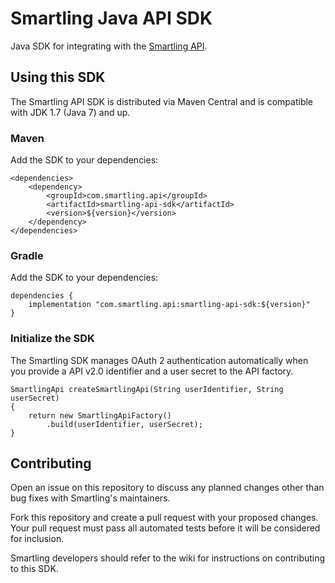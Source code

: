 # Smartling Java API SDK

Java SDK for integrating with the [Smartling API].

## Using this SDK

The Smartling API SDK is distributed via Maven Central and is compatible with JDK 1.7
(Java 7) and up.

### Maven

Add the SDK to your dependencies:

    <dependencies>
        <dependency>
            <groupId>com.smartling.api</groupId>
            <artifactId>smartling-api-sdk</artifactId>
            <version>${version}</version>
        </dependency>
    </dependencies>

### Gradle

Add the SDK to your dependencies:

    dependencies {
        implementation "com.smartling.api:smartling-api-sdk:${version}"
    }

### Initialize the SDK

The Smartling SDK manages OAuth 2 authentication automatically when you provide 
a API v2.0 identifier and a user secret to the API factory.

    SmartlingApi createSmartlingApi(String userIdentifier, String userSecret)
    {
        return new SmartlingApiFactory()
            .build(userIdentifier, userSecret);
    }

## Contributing

Open an issue on this repository to discuss any planned changes other than bug fixes
with Smartling's maintainers.

Fork this repository and create a pull request with your proposed changes. Your pull
request must pass all automated tests before it will be considered for inclusion.

Smartling developers should refer to the wiki for instructions on contributing to this
SDK.

[Smartling API]: https://api-reference.smartling.com/
